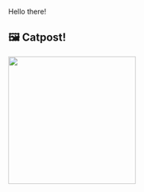 Hello there!



## 🖼️ Catpost!

<sub>
    <img src="https://cdn2.thecatapi.com/images/sXp67RReL.png" height="256">
</sub>

